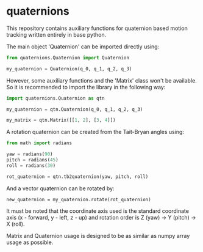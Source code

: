 # quaternions

This repository contains auxiliary functions for quaternion based motion tracking written entirely in base python.

The main object 'Quaternion' can be imported directly using:

```python
from quaternions.Quaternion import Quaternion

my_quaternion = Quaternion(q_0, q_1, q_2, q_3)

```

However, some auxiliary functions and the 'Matrix' class won't be available. So it is recommended to import the library in the following way:

```python
import quaternions.Quaternion as qtn

my_quaternion = qtn.Quaternion(q_0, q_1, q_2, q_3)

my_matrix = qtn.Matrix([[1, 2], [3, 4]])

```

A rotation quaternion can be created from the Tait-Bryan angles using:

```python
from math import radians

yaw = radians(90)
pitch = radians(45)
roll = radians(30)

rot_quaternion = qtn.tb2quaternion(yaw, pitch, roll)
```
And a vector quaternion can be rotated by:

```
new_quaternion = my_quaternion.rotate(rot_quaternion)
```

It must be noted that the coordinate axis used is the standard coordinate axis (x - forward, y - left, z - up) and rotation order is Z (yaw) -> Y (pitch) -> X (roll).

Matrix and Quaternion usage is designed to be as similar as numpy array usage as possible.
